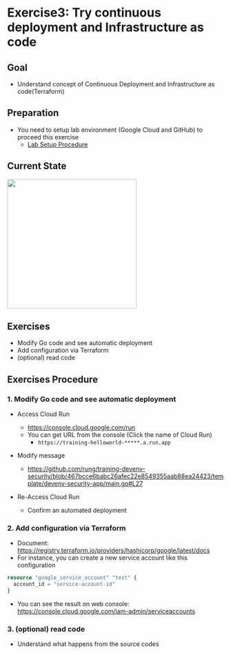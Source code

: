 # Exercise3: Try continuous deployment and Infrastructure as code
## Goal
- Understand concept of Continuous Deployment and Infrastructure as code(Terraform)

## Preparation
- You need to setup lab environment (Google Cloud and GitHub) to proceed this exercise
  - [Lab Setup Procedure](lab-setup.md)

## Current State

<kbd> <img src="https://user-images.githubusercontent.com/1150301/183403529-505390f7-ecfe-4cd4-9356-c7fcedfa5801.png" height="300"> </kbd>

## Exercises
- Modify Go code and see automatic deployment
- Add configuration via Terraform
- (optional) read code

## Exercises Procedure
### 1. Modify Go code and see automatic deployment
- Access Cloud Run
  - https://console.cloud.google.com/run
  - You can get URL from the console (Click the name of Cloud Run)
    - `https://training-helloworld-*****.a.run.app`
- Modify message
  - https://github.com/rung/training-devenv-security/blob/467bcce6babc26afec22e8549355aab88ea24423/template/devenv-security-app/main.go#L27

- Re-Access Cloud Run
  - Confirm an automated deployment

### 2. Add configuration via Terraform
- Document: https://registry.terraform.io/providers/hashicorp/google/latest/docs
- For instance, you can create a new service account like this configuration
```terraform
resource "google_service_account" "test" {
  account_id = "service-account-id"
}
```

- You can see the result on web console: https://console.cloud.google.com/iam-admin/serviceaccounts

### 3. (optional) read code
- Understand what happens from the source codes

